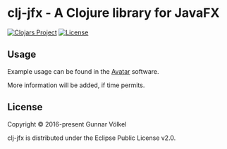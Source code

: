 # clj-jfx - A Clojure library for JavaFX

[![Clojars Project](https://img.shields.io/clojars/v/clj-jfx.svg)](https://clojars.org/clj-jfx) [![License](https://img.shields.io/badge/License-EPL%202.0-blue.svg)](https://www.eclipse.org/legal/epl-v20.html)

## Usage

Example usage can be found in the [Avatar](https://github.com/sysbio-bioinf/avatar) software.

More information will be added, if time permits.


## License

Copyright © 2016-present Gunnar Völkel

clj-jfx is distributed under the Eclipse Public License v2.0.
